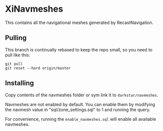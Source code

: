 XiNavmeshes
==========

This contains all the navigational meshes generated by RecastNavigation.

## Pulling

This branch is continually rebased to keep the repo small, so you need to pull like this:

```
git pull
git reset --hard origin/master
```

## Installing

Copy contents of the navmeshes folder or sym link it to `darkstar/navmeshes`.

Navmeshes are not enabled by default. You can enable them by modifying the
navmesh value in "sql/zone_settings.sql" to 1 and running the query.

For convenience, running the `enable_navmeshes.sql` will enable all available navmeshes.
